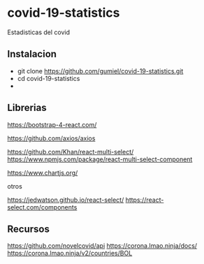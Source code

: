# covid-19-statistics
Estadisticas del covid 

## Instalacion

- git clone https://github.com/gumiel/covid-19-statistics.git
- cd covid-19-statistics
- 

## Librerias

https://bootstrap-4-react.com/

https://github.com/axios/axios

https://github.com/Khan/react-multi-select/
https://www.npmjs.com/package/react-multi-select-component

https://www.chartjs.org/

otros

https://jedwatson.github.io/react-select/
https://react-select.com/components

## Recursos

https://github.com/novelcovid/api
https://corona.lmao.ninja/docs/
https://corona.lmao.ninja/v2/countries/BOL


